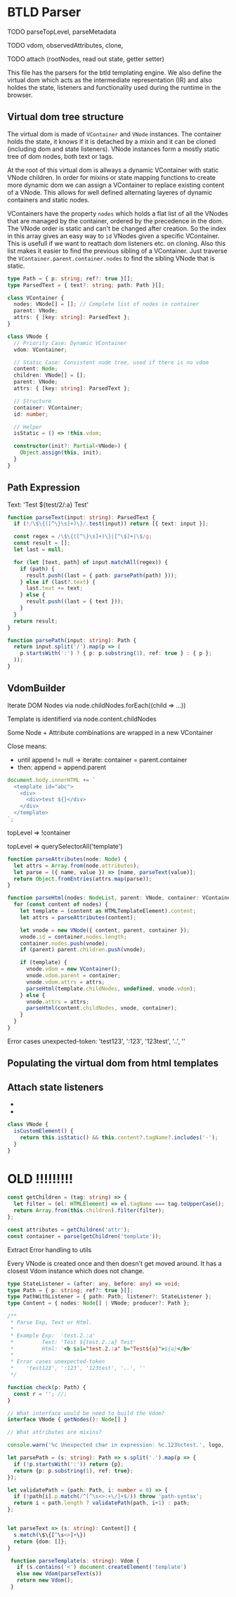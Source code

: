 # BTLD Parser

TODO parseTopLevel, parseMetadata

TODO vdom, observedAttributes, clone,

TODO attach (rootNodes, read out state, getter setter)

This file has the parsers for the btld templating engine. We also define the
virtual dom which acts as the intermediate representation (IR) and also holdes
the state, listeners and functionality used during the runtime in the browser.

## Virtual dom tree structure

The virtual dom is made of `VContainer` and `VNode` instances. The container
holds the state, it knows if it is detached by a mixin and it can be cloned
(including dom and state listeners). VNode instances form a mostly static tree
of dom nodes, both text or tags.

At the root of this virtual dom is allways a dynamic VContainer with static
VNode children. In order for mixins or state mapping functions to create more
dynamic dom we can assign a VContainer to replace existing content of a VNode.
This allows for well defined alternating layeres of dynamic containers and
static nodes.

VContainers have the property `nodes` which holds a flat list of all the VNodes
that are managed by the container, ordered by the precedence in the dom. The
VNode order is static and can't be changed after creation. So the index in this
array gives an easy way to `id` VNodes given a specific VContainer. This is
usefull if we want to reattach dom listeners etc. on cloning. Also this list
makes it easier to find the previous sibling of a VContainer. Just traverse the
`VContainer.parent.container.nodes` to find the sibling VNode that is static.

```typescript
type Path = { p: string; ref?: true }[];
type ParsedText = { text?: string; path: Path }[];

class VContainer {
  nodes: VNode[] = []; // Complete list of nodes in container
  parent: VNode;
  attrs: { [key: string]: ParsedText };
}

class VNode {
  // Priority Case: Dynamic VContainer
  vdom: VContainer;

  // Static Case: Consistent node tree, used if there is no vdom
  content: Node;
  children: VNode[] = [];
  parent: VNode;
  attrs: { [key: string]: ParsedText };

  // Structure
  container: VContainer;
  id: number;

  // Helper
  isStatic = () => !this.vdom;

  constructor(init?: Partial<VNode>) {
    Object.assign(this, init);
  }
}
```

## Path Expression

Text: 'Test ${test/2/:a} Test'

```typescript
function parseText(input: string): ParsedText {
  if (!/\$\{([^\}\s]+)\}/.test(input)) return [{ text: input }];

  const regex = /\$\{([^\}\s]+)\}|[^\$]+|\$/g;
  const result = [];
  let last = null;

  for (let [text, path] of input.matchAll(regex)) {
    if (path) {
      result.push((last = { path: parsePath(path) }));
    } else if (last?.text) {
      last.text += text;
    } else {
      result.push((last = { text }));
    }
  }
  return result;
}

function parsePath(input: string): Path {
  return input.split('/').map(p => (
    p.startsWith(':') ? { p: p.substring(1), ref: true } : { p };
  ));
}
```

## VdomBuilder

Iterate DOM Nodes via node.childNodes.forEach((child => ...))

Template is identifierd via node.content.childNodes

Some Node + Attribute combinations are wrapped in a new VContainer

Close means:

- until append != null -> iterate: container = parent.container
- then: append = append.parent

```typescript
document.body.innerHTML += `
  <template id="abc">
    <div>
      <div>test ${}</div>
    </div>
  </template>
`;
```

topLevel => !container

topLevel => querySelectorAll('template')

```typescript
function parseAttributes(node: Node) {
  let attrs = Array.from(node.attributes);
  let parse = ({ name, value }) => [name, parseText(value)];
  return Object.fromEntries(attrs.map(parse));
}

function parseHtml(nodes: NodeList, parent: VNode, container: VContainer) {
  for (const content of nodes) {
    let template = (content as HTMLTemplateElement).content;
    let attrs = parseAttributes(content);

    let vnode = new VNode({ content, parent, container });
    vnode.id = container.nodes.length;
    container.nodes.push(vnode);
    if (parent) parent.children.push(vnode);

    if (template) {
      vnode.vdom = new VContainer();
      vnode.vdom.parent = container;
      vnode.vdom.attrs = attrs;
      parseHtml(template.childNodes, undefined, vnode.vdom);
    } else {
      vnode.attrs = attrs;
      parseHtml(content.childNodes, vnode, container);
    }
  }
}
```

Error cases unexpected-token: 'test123', ':123', '123test', '..', ''

## Populating the virtual dom from html templates

## Attach state listeners

-

-

```typescript
class VNode {
  isCustomElement() {
    return this.isStatic() && this.content?.tagName?.includes('-');
  }
}
```

# OLD !!!!!!!!!

```typescript
const getChildren = (tag: string) => {
  let filter = (el: HTMLElement) => el.tagName === tag.toUpperCase();
  return Array.from(this.children).filter(filter);
};

const attributes = getChildren('attr');
const container = parse(getChildren('template'));
```

Extract Error handling to utils

Every VNode is created once and then doesn't get moved around. It has a closest
Vdom instance which does not change.

```typescript
type StateListener = (after: any, before: any) => void;
type Path = { p: string; ref?: true }[];
type PathWithListener = { path: Path; listener?: StateListener };
type Content = { nodes: Node[] | VNode; producer?: Path };
```

```typescript
/**
 * Parse Exp, Text or Html.
 *
 * Example Exp:  'test.2.:a'
 *         Text: 'Test ${test.2.:a} Test'
 *         Html: '<b $a1="test.2.:a" b="Test${a}">${a}</b>'
 *
 * Error cases unexpected-token
 *    'test123', ':123', '123test', '..', ''
 */
```

```typescript test
function check(p: Path) {
  const r = ''; //;
}
```

```typescript
// What interface would be need to build the Vdom?
interface VNode { getNodes(): Node[] }

// What attributes are mixins?

console.warn('%c Unexpected char in expression: %c.123%ctest.', logo, '', highlight, '');

let parsePath = (s: string): Path => s.split('.').map(p => {
  if (!p.startsWith(':')) return {p};
  return {p: p.substring(1), ref: true};
});

let validatePath = (path: Path, i: number = 0) => {
  if (!path[i].p.match(/^[^\s<>:+\/]+$/)) throw 'path-syntax';
  return i < path.length ? validatePath(path, i+1) : path;
};


let parseText => (s: string): Content[] {
  s.match(\$\{[^\s<>]+\})
  return {dom: []};
}

 function parseTemplate(s: string): Vdom {
   if (s.contains('<') document.createElement('template')
   else new Vdom(parseText(s))
   return new Vdom();
 }
```
